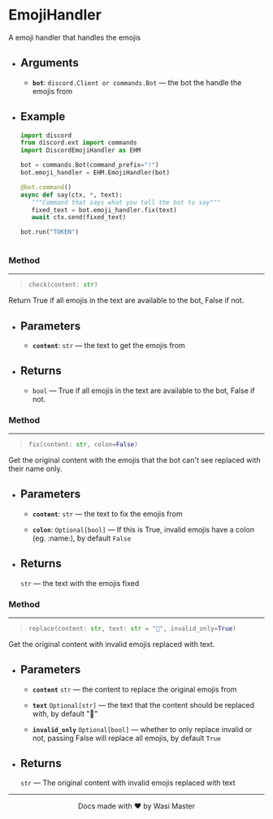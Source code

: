 # EmojiHandler

A emoji handler that handles the emojis

- ## Arguments

  - **`bot`**: `discord.Client or commands.Bot` —
    the bot the handle the emojis from

- ## Example

   ```py
   import discord
   from discord.ext import commands
   import DiscordEmojiHandler as EHM
   
   bot = commands.Bot(command_prefix="!")
   bot.emoji_handler = EHM.EmojiHandler(bot)

   @bot.command()
   async def say(ctx, *, text):
      """Command that says what you tell the bot to say"""
      fixed_text = bot.emoji_handler.fix(text)
      await ctx.send(fixed_text)

   bot.run("TOKEN")
      
   ```

### Method

--------------------------------
>
> ```python
> check(content: str)
> ```
>
Return True if all emojis in the text are available to the bot, False if not.

- ## Parameters

  - **`content`**: `str` — the text to get the emojis from

- ## Returns

  - `bool` —
True if all emojis in the text are available to the bot, False if not.

### Method

--------------------------------
>
> ```python
> fix(content: str, colon=False)
> ```
>
Get the original content with the emojis that the bot can't see replaced with their name only.

- ## Parameters

  - **`content`**: `str` — the text to fix the emojis from

  - **`colon`**: `Optional[bool]` — If this is True, invalid emojis have a colon (eg. :name:), by default `False`

- ## Returns

   `str` — the text with the emojis fixed

### Method

--------------------------------
>
> ```python
> replace(content: str, text: str = "🤔", invalid_only=True)
> ```
>
Get the original content with invalid emojis replaced with text.

- ## Parameters

  - **`content`** `str` — the content to replace the original emojis from

  - **`text`** `Optional[str]` — the text that the content should be replaced with, by default "🤔"
  - **`invalid_only`** `Optional[bool]` — whether to only replace invalid or not, passing False will replace all emojis, by default `True`

- ## Returns

   `str` —
The original content with invalid emojis replaced with text

--------------------------------
<p align="center">Docs made with ❤️ by Wasi Master<p/>
